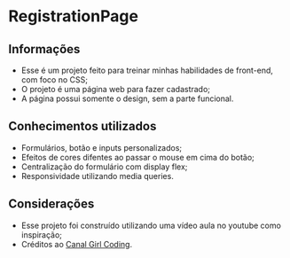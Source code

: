 # RegistrationPage

## Informações 

* Esse é um projeto feito para treinar minhas habilidades de front-end, com foco no CSS;
* O projeto é uma página web para fazer cadastrado;
* A página possui somente o design, sem a parte funcional.

## Conhecimentos utilizados 

* Formulários, botão e inputs personalizados;
* Efeitos de cores difentes ao passar o mouse em cima do botão;
* Centralização do formulário com display flex;
* Responsividade utilizando media queries.

## Considerações

* Esse projeto foi construído utilizando uma vídeo aula no youtube como inspiração;
* Créditos ao [Canal Girl Coding](https://www.youtube.com/c/GirlCoding).
